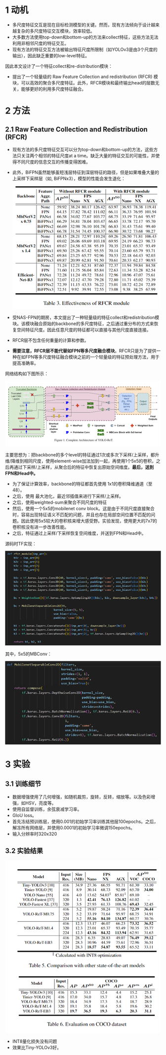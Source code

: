 # 1 动机

- 多尺度特征交互是现在目标检测模型的关键。然而，现有方法倾向于设计越来越复杂的多尺度特征交互模块，效率较低。
- 大多数方法使用top-down和bottom-up的方法来collect特征，这些方法无法利用非相邻尺度的特征交互。
- 现有方法的特征交互方法被输出特征尺度所限制（如YOLOv3是由3个尺度的输出），因此缺乏重要的low-level特征。

因此本文设计了一个特征collect和re-distribution模块：

+ 提出了一个轻量级的 Raw Feature Collection and redistribution (RFCR) 模块，可以高效的聚合多尺度特征。此外，RFCR模块和最终输出head的层数无关，能够更好的利用多尺度特征融合。

# 2 方法

## 2.1 Raw Feature Collection and Redistribution (RFCR)

+ 现有方法的多尺度特征交互可以分为top-down和bottom-up的方法，这些方法只关注两个相邻的特征尺度at a time。缺乏大量的特征交互的可能性，并使得不同尺度的信息交互的传播变得困难。

+ 此外，BiFPN虽然能够虽短浅层特征到深层特征的路径，但是如果堆叠大量的上采样下采样层（如, BiFPNx3），模型的性能会发生退化：

  ![image-20230318223033815](imgs/YOLO-ReT/image-20230318223033815.png)

+ 受NAS-FPN的期房，本文提出了一种轻量级的特征collect和redistribution模块。该模块融合原始的backbone的多尺度特征，之后通过重分布的方式来恢复空间特征尺度。因此任意尺度的特征都可以直接与其他尺度直接连接。
+ RFCR层不包含任何重量的计算和参数。
+ **需要注意，RFCR层不能代替如FPN等多尺度融合模块**。RFCR只是为了提供一种在如FPN等多尺度特征融合模块之前的一个轻量级的特征预处理方法，用于提高准确率。

网络结构如下图所示：

![image-20230318223610462](imgs/YOLO-ReT/image-20230318223610462.png)

主要思想为：把backbone的多个level的特征通过1次或多次下采样/上采样，都升维/降维到相同尺度，使用element-wise加法加到一起，再使用1个5x5的卷积，之后再通过下采样/上采样，从聚合后的特征中恢复出原始空间维度。**最后，送到FPN和Head中。**

+ 为了保证计算效率，backbone的特征都首先使用 1x1的卷积降维通道（至48）。
+ 之后，使用 最大池化，最近邻插值来进行下采样/上采样。
+ 之后，使用weighted-sum来聚合不同尺度的特征
+ 然后，使用一个5x5的mobilenet conv block。这是由于不同尺度直接聚合时，容易出现特征语义不匹配的问题，并且也存在局部空间位置不匹配的问题。因此使用5x5较大的卷积核来增大感受野。实验发现，使用更大的7x7的卷积核没有进一步改善性能。
+ 之后，特征通过上采样/下采样恢复空间维度，并送到FPN和Head中。

源码时TF实现：

![image-20230318224620411](imgs/YOLO-ReT/image-20230318224620411.png)

其中，5x5的MBConv：

![image-20230318224636122](imgs/YOLO-ReT/image-20230318224636122.png)

# 3 实验

## 3.1 训练细节

+ 数据增强使用了几何增强，如随机裁剪，旋转，反转，缩放等。以及色彩增强，如HSV，亮度等。
+ 使用自监督训练，余弦衰减学习率。
+ GIoU loss。
+ 首先冻结预训练层，使用0.001的初始学习率训练其他层100epochs。之后，解冻所有网络层，并使用0.0001的初始学习率微调150epochs。
+ 输入分辨率时320x320



## 3.2 实验结果

![image-20230318225218459](imgs/YOLO-ReT/image-20230318225218459.png)

+ INT8量化损失没有问题
+ 效果比Tiny-YOLOv3好。
